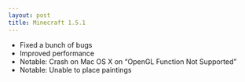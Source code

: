 ```yaml
---
layout: post
title: Minecraft 1.5.1
---
```


* Fixed a bunch of bugs<br>
* Improved performance<br>
* Notable: Crash on Mac OS X on “OpenGL Function Not Supported”<br>
* Notable: Unable to place paintings<br>